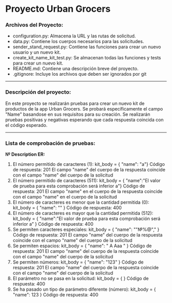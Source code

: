 # Proyecto Urban Grocers 

### Archivos del Proyecto:
- configuration.py: Almacena la URL y las rutas de solicitud.
- data.py: Contiene los cuerpos necesarios para las solicitudes.
- sender_stand_request.py: Contiene las funciones para crear un nuevo usuario y un nuevo kit.
- create_kit_name_kit_test.py: Se almacenan todas las funciones y tests para crear un nuevo kit.
- README.md: Contiene una descripción breve del proyecto.
- .gitignore: Incluye los archivos que deben ser ignorados por git

---

### Descripción del proyecto:

En este proyecto se realizarán pruebas para crear un nuevo kit de productos de la app Urban Grocers. 
Se probará específicamente el campo "Name" basandose en sus requisitos para su creación. Se realizarán pruebas positivas y negativas esperando que cada respuesta coincida con el código esperado.

---

### Lista de comprobación de pruebas:

**№	Description	ER:**
1.	El número permitido de caracteres (1): kit_body = { "name": "a"}	Código de respuesta: 201 El campo "name" del cuerpo de la respuesta coincide con el campo "name" del cuerpo de la solicitud
2.	El número permitido de caracteres (511): kit_body = { "name":"El valor de prueba para esta comprobación será inferior a"}	Código de respuesta: 201 El campo "name" en el cuerpo de la respuesta coincide con el campo "name" en el cuerpo de la solicitud
3.	El número de caracteres es menor que la cantidad permitida (0): kit_body = { "name": "" }	Código de respuesta: 400
4.	El número de caracteres es mayor que la cantidad permitida (512): kit_body = { "name":"El valor de prueba para esta comprobación será inferior a” }	Código de respuesta: 400
5.	Se permiten caracteres especiales: kit_body = { "name": ""№%@"," }	Código de respuesta: 201 El campo "name" del cuerpo de la respuesta coincide con el campo "name" del cuerpo de la solicitud
6.	Se permiten espacios: kit_body = { "name": " A Aaa " }	Código de respuesta: 201 El campo "name" del cuerpo de la respuesta coincide con el campo "name" del cuerpo de la solicitud
7.	Se permiten números: kit_body = { "name": "123" }	Código de respuesta: 201 El campo "name" del cuerpo de la respuesta coincide con el campo "name" del cuerpo de la solicitud
8.	El parámetro no se pasa en la solicitud: kit_body = { }	Código de respuesta: 400
9.	Se ha pasado un tipo de parámetro diferente (número): kit_body = { "name": 123 }	Código de respuesta: 400